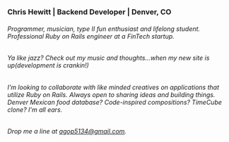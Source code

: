 ### Chris Hewitt | Backend Developer | Denver, CO 
###### Programmer, musician, type II fun enthusiast and lifelong student. Professional Ruby on Rails engineer at a FinTech startup. 
 
###### Ya like jazz? Check out my music and thoughts...when my new site is up(development is crankin!)

######  I’m looking to collaborate with like minded creatives on applications that utilize Ruby on Rails. Always open to sharing ideas and building things. Denver Mexican food database? Code-inspired compositions? TimeCube clone? I'm all ears. 
######  Drop me a line at agop5134@gmail.com. 

<!--
**Henchworm/Henchworm** is a ✨ _special_ ✨ repository because its `README.md` (this file) appears on your GitHub profile.

Here are some ideas to get you started:

- 🔭 I’m currently working on ...
- 🌱 I’m currently learning ...
- 👯 I’m looking to collaborate on ...
- 🤔 I’m looking for help with ...
- 💬 Ask me about ...
- 📫 How to reach me: ...
- 😄 Pronouns: ...
- ⚡ Fun fact: ...
-->
